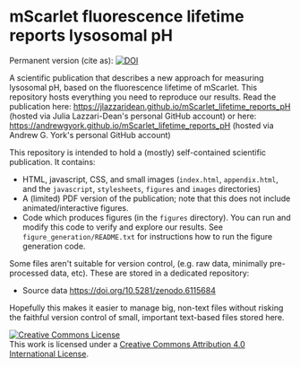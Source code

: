 # mScarlet fluorescence lifetime reports lysosomal pH

Permanent version (cite as): <a href="https://doi.org/10.5281/zenodo.6363342"><img src="https://zenodo.org/badge/DOI/10.5281/zenodo.6363342.svg" alt="DOI"></a>

A scientific publication that describes a new approach for measuring lysosomal pH, based on the fluorescence lifetime of mScarlet. This repository hosts everything you need to reproduce our results. Read the publication here: https://jlazzaridean.github.io/mScarlet_lifetime_reports_pH (hosted via Julia Lazzari-Dean's personal GitHub account) or here: https://andrewgyork.github.io/mScarlet_lifetime_reports_pH (hosted via Andrew G. York's personal GitHub account)

This repository is intended to hold a (mostly) self-contained scientific publication. It contains:

* HTML, javascript, CSS, and small images (`index.html`, `appendix.html`, and the `javascript`, `stylesheets`, `figures` and `images` directories)
* A (limited) PDF version of the publication; note that this does not include animated/interactive figures.
* Code which produces figures (in the `figures` directory). You can run and modify this code to verify and explore our results. See `figure_generation/README.txt` for instructions how to run the figure generation code.

Some files aren't suitable for version control, (e.g. raw data, minimally pre-processed data, etc). These are stored in a dedicated repository:
* Source data https://doi.org/10.5281/zenodo.6115684

Hopefully this makes it easier to manage big, non-text files without risking the faithful version control of small, important text-based files stored here.

<a rel="license" href="http://creativecommons.org/licenses/by/4.0/"><img alt="Creative Commons License" style="border-width:0" src="https://i.creativecommons.org/l/by/4.0/88x31.png" /></a><br />This work is licensed under a <a rel="license" href="http://creativecommons.org/licenses/by/4.0/">Creative Commons Attribution 4.0 International License</a>.
